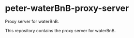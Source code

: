 # peter-waterBnB-proxy-server
Proxy server for waterBnB.

This repository contains the proxy server for waterBnB.
